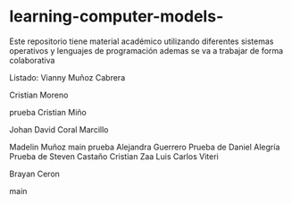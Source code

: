 # learning-computer-models-
Este repositorio tiene material académico utilizando diferentes sistemas operativos y lenguajes de programación 
ademas se va a trabajar de forma colaborativa 


Listado: 
Vianny Muñoz Cabrera

Cristian Moreno

prueba Cristian Miño

Johan David Coral Marcillo

Madelin Muñoz
main
prueba Alejandra Guerrero
Prueba de Daniel Alegría
Prueba de Steven Castaño
Cristian Zaa
Luis Carlos Viteri

Brayan Ceron

main

